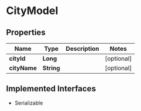 

# CityModel


## Properties

Name | Type | Description | Notes
------------ | ------------- | ------------- | -------------
**cityId** | **Long** |  |  [optional]
**cityName** | **String** |  |  [optional]


## Implemented Interfaces

* Serializable


